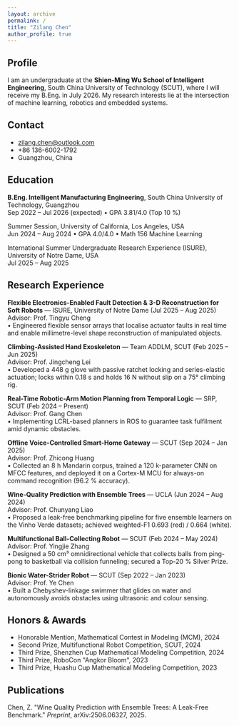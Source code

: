 ```yaml
---
layout: archive
permalink: /
title: "Zilang Chen"
author_profile: true
---
```


## Profile

I am an undergraduate at the **Shien-Ming Wu School of Intelligent Engineering**, South China University of Technology (SCUT), where I will receive my B.Eng. in July 2026. My research interests lie at the intersection of machine learning, robotics and embedded systems.

## Contact

- zilang.chen@outlook.com  
- +86 136-6002-1792  
- Guangzhou, China  

## Education

**B.Eng. Intelligent Manufacturing Engineering**, South China University of Technology, Guangzhou  
Sep 2022 – Jul 2026 (expected) • GPA 3.81/4.0 (Top 10 %)

Summer Session, University of California, Los Angeles, USA  
Jun 2024 – Aug 2024 • GPA 4.0/4.0 • Math 156 Machine Learning

International Summer Undergraduate Research Experience (ISURE), University of Notre Dame, USA  
Jul 2025 – Aug 2025 

## Research Experience

**Flexible Electronics-Enabled Fault Detection & 3-D Reconstruction for Soft Robots** — ISURE, University of Notre Dame (Jul 2025 – Aug 2025)  
Advisor: Prof. Tingyu Cheng  
• Engineered flexible sensor arrays that localise actuator faults in real time and enable millimetre-level shape reconstruction of manipulated objects.

**Climbing-Assisted Hand Exoskeleton** — Team ADDLM, SCUT (Feb 2025 – Jun 2025)  
Advisor: Prof. Jingcheng Lei  
• Developed a 448 g glove with passive ratchet locking and series-elastic actuation; locks within 0.18 s and holds 16 N without slip on a 75° climbing rig.

**Real-Time Robotic-Arm Motion Planning from Temporal Logic** — SRP, SCUT (Feb 2024 – Present)  
Advisor: Prof. Gang Chen  
• Implementing LCRL-based planners in ROS to guarantee task fulfilment amid dynamic obstacles.

**Offline Voice-Controlled Smart-Home Gateway** — SCUT (Sep 2024 – Jan 2025)  
Advisor: Prof. Zhicong Huang  
• Collected an 8 h Mandarin corpus, trained a 120 k-parameter CNN on MFCC features, and deployed it on a Cortex-M MCU for always-on command recognition (96.2 % accuracy).

**Wine-Quality Prediction with Ensemble Trees** — UCLA (Jun 2024 – Aug 2024)  
Advisor: Prof. Chunyang Liao  
• Proposed a leak-free benchmarking pipeline for five ensemble learners on the Vinho Verde datasets; achieved weighted-F1 0.693 (red) / 0.664 (white).

**Multifunctional Ball-Collecting Robot** — SCUT (Feb 2024 – May 2024)  
Advisor: Prof. Yingjie Zhang  
• Designed a 50 cm³ omnidirectional vehicle that collects balls from ping-pong to basketball via collision funneling; secured a Top-20 % Silver Prize.

**Bionic Water-Strider Robot** — SCUT (Sep 2022 – Jan 2023)  
Advisor: Prof. Ye Chen  
• Built a Chebyshev-linkage swimmer that glides on water and autonomously avoids obstacles using ultrasonic and colour sensing.

## Honors & Awards

- Honorable Mention, Mathematical Contest in Modeling (MCM), 2024  
- Second Prize, Multifunctional Robot Competition, SCUT, 2024  
- Third Prize, Shenzhen Cup Mathematical Modeling Competition, 2024  
- Third Prize, RoboCon "Angkor Bloom", 2023  
- Third Prize, Huashu Cup Mathematical Modeling Competition, 2023  

## Publications

Chen, Z. "Wine Quality Prediction with Ensemble Trees: A Leak-Free Benchmark." *Preprint*, arXiv:2506.06327, 2025.
